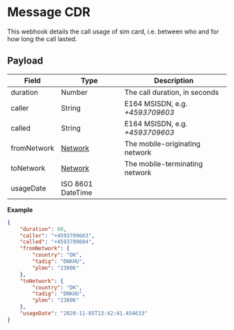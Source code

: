 # Message CDR

This webhook details the call usage of sim card, i.e. between who and for how long the call lasted.

## Payload

Field        | Type          | Description
------------ | ------------- | ------------
duration | Number | The call duration, in seconds
caller | String | E164 MSISDN, e.g. *+4593709603*
called | String | E164 MSISDN, e.g. *+4593709603*
fromNetwork | [Network](/general-information/data-types/#network) | The mobile-originating network
toNetwork | [Network](/general-information/data-types/#network) | The mobile-terminating network
usageDate | ISO 8601 DateTime |

**Example**

```json
{
    "duration": 60,
    "caller": "+4593709603",
    "called": "+4593709604",
    "fromNetwork": {
        "country": "DK",
        "tadig": "DNKHU",
        "plmn": "23806"
    },
    "toNetwork": {
        "country": "DK",
        "tadig": "DNKHU",
        "plmn": "23806"
    },
    "usageDate": "2020-11-05T13:42:41.454633"
}
```